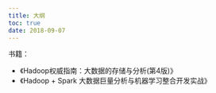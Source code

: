 ```yaml
---
title: 大纲
toc: true
date: 2018-09-07
---
```




书籍：

- 《Hadoop权威指南：大数据的存储与分析(第4版)》
- 《Hadoop + Spark 大数据巨量分析与机器学习整合开发实战》
